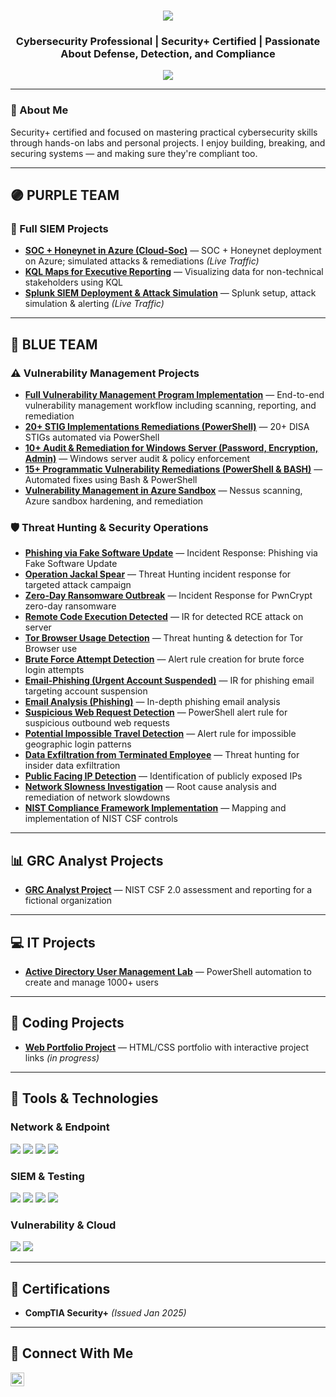<h1 align="center">
  <img src="https://readme-typing-svg.herokuapp.com/?font=Righteous&size=35&color=FFA500&center=true&vCenter=true&width=500&height=70&duration=3000&lines=Howdy!+%F0%9F%91%8B;+I'm+Shakiya+Cole!" />
</h1>

<h3 align="center">Cybersecurity Professional | Security+ Certified | Passionate About Defense, Detection, and Compliance</h3>

<div align="center">
  <a href="https://www.linkedin.com/in/shakiya-cole-58316624b" target="_blank">
    <img src="https://img.shields.io/badge/-LinkedIn-0072b1?&style=for-the-badge&logo=linkedin&logoColor=white" />
  </a>
</div>

---

### 🔎 About Me
Security+ certified and focused on mastering practical cybersecurity skills through hands-on labs and personal projects. I enjoy building, breaking, and securing systems — and making sure they're compliant too.

---

## 🟣 PURPLE TEAM
### 🎯 Full SIEM Projects
- **[SOC + Honeynet in Azure (Cloud-Soc)](https://github.com/Shakiyac/Cloud-Soc)** — SOC + Honeynet deployment on Azure; simulated attacks & remediations *(Live Traffic)*
- **[KQL Maps for Executive Reporting](https://github.com/Shakiyac/kql-maps-non-tech/tree/main/KQL-Map-Why-KQL-Maps-Are-Essential-for-CEOs-and-Non-Tech-People-main)** — Visualizing data for non-technical stakeholders using KQL
- **[Splunk SIEM Deployment & Attack Simulation](https://github.com/Shakiyac/Splunk-SIEM)** — Splunk setup, attack simulation & alerting *(Live Traffic)*

---

## 🔵 BLUE TEAM
### ⚠️ Vulnerability Management Projects
- **[Full Vulnerability Management Program Implementation](https://github.com/Shakiyac/vulnerability-management-program)** — End-to-end vulnerability management workflow including scanning, reporting, and remediation  
- **[20+ STIG Implementations Remediations (PowerShell)](https://github.com/Shakiyac/STIG-PowerShell)** — 20+ DISA STIGs automated via PowerShell  
- **[10+ Audit & Remediation for Windows Server (Password, Encryption, Admin)](https://github.com/Shakiyac/Audit-Remediation-Win-Server)** — Windows server audit & policy enforcement  
- **[15+ Programmatic Vulnerability Remediations (PowerShell & BASH)](https://github.com/Shakiyac/Programmatic-Remediation)** — Automated fixes using Bash & PowerShell  
- **[Vulnerability Management in Azure Sandbox](https://github.com/Shakiyac/Azure-Vulnerability)** — Nessus scanning, Azure sandbox hardening, and remediation  

### 🛡️ Threat Hunting & Security Operations
- **[Phishing via Fake Software Update](https://github.com/Shakiyac/Phishing-Software-Update)** — Incident Response: Phishing via Fake Software Update  
- **[Operation Jackal Spear](https://github.com/Shakiyac/Jackal-Spear)** — Threat Hunting incident response for targeted attack campaign  
- **[Zero-Day Ransomware Outbreak](https://github.com/Shakiyac/Zero-Day-Ransomware-PwnCrypt-Outbreak)** — Incident Response for PwnCrypt zero-day ransomware  
- **[Remote Code Execution Detected](https://github.com/Shakiyac/Remote-Code-Execution-Detection)** — IR for detected RCE attack on server  
- **[Tor Browser Usage Detection](https://github.com/Shakiyac/threat-hunting-scenario-tor)** — Threat hunting & detection for Tor Browser use  
- **[Brute Force Attempt Detection](https://github.com/Shakiyac/Brute-Force-Alert)** — Alert rule creation for brute force login attempts  
- **[Email-Phishing (Urgent Account Suspended)](https://github.com/Shakiyac/Incident-Response-Email-Phishing)** — IR for phishing email targeting account suspension  
- **[Email Analysis (Phishing)](https://github.com/Shakiyac/email-analysis-phishing)** — In-depth phishing email analysis  
- **[Suspicious Web Request Detection](https://github.com/Shakiyac/Suspicious-Web)** — PowerShell alert rule for suspicious outbound web requests  
- **[Potential Impossible Travel Detection](https://github.com/Shakiyac/Impossible-Travel)** — Alert rule for impossible geographic login patterns  
- **[Data Exfiltration from Terminated Employee](https://github.com/Shakiyac/Data-Exfiltration)** — Threat hunting for insider data exfiltration  
- **[Public Facing IP Detection](https://github.com/Shakiyac/Public-IP)** — Identification of publicly exposed IPs  
- **[Network Slowness Investigation](https://github.com/Shakiyac/Network-Slowness)** — Root cause analysis and remediation of network slowdowns  
- **[NIST Compliance Framework Implementation](https://github.com/Shakiyac/NIST-Compliance)** — Mapping and implementation of NIST CSF controls  

---

## 📊 GRC Analyst Projects
- **[GRC Analyst Project](https://github.com/Shakiyac/GRC-Analyst)** — NIST CSF 2.0 assessment and reporting for a fictional organization  

---

## 💻 IT Projects
- **[Active Directory User Management Lab](https://github.com/Shakiyac/Active-Directory-Lab)** — PowerShell automation to create and manage 1000+ users  

---

## 🤖 Coding Projects
- **[Web Portfolio Project](https://github.com/Shakiyac/Web-Portfolio)** — HTML/CSS portfolio with interactive project links *(in progress)*  

---

## 🧰 Tools & Technologies
### Network & Endpoint
<div>
  <img src="https://img.shields.io/badge/-Active%20Directory-0078D4?&style=for-the-badge&logo=windows&logoColor=white" />
  <img src="https://img.shields.io/badge/-Wireshark-1679A7?&style=for-the-badge&logo=wireshark&logoColor=white" />
  <img src="https://img.shields.io/badge/-Microsoft_Defender_for_Endpoint-00A4EF?&style=for-the-badge&logo=microsoft&logoColor=white" />
  <img src="https://img.shields.io/badge/-Kali_Linux-557C89?&style=for-the-badge&logo=kalilinux&logoColor=white" />
</div>

### SIEM & Testing
<div>
  <img src="https://img.shields.io/badge/-Splunk-000000?&style=for-the-badge&logo=splunk&logoColor=white" />
  <img src="https://img.shields.io/badge/-Microsoft_Sentinel-00A4EF?&style=for-the-badge&logo=microsoft&logoColor=white" />
  <img src="https://img.shields.io/badge/-PowerShell-2E6DBF?&style=for-the-badge&logo=powershell&logoColor=white" />
  <img src="https://img.shields.io/badge/-Bash-4EAA25?&style=for-the-badge&logo=gnu-bash&logoColor=white" />
</div>

### Vulnerability & Cloud
<div>
  <img src="https://img.shields.io/badge/-Tenable-3E4D88?&style=for-the-badge&logo=tenable&logoColor=white" />
  <img src="https://img.shields.io/badge/-Microsoft_Azure-0078D4?&style=for-the-badge&logo=microsoftazure&logoColor=white" />
</div>

---

## 📜 Certifications
- **CompTIA Security+** *(Issued Jan 2025)*  

---

## 🤝 Connect With Me
<a href="https://www.linkedin.com/in/shakiya-cole-58316624b" target="_blank">
  <img src="https://cdn.jsdelivr.net/npm/simple-icons@v3/icons/linkedin.svg" width="22px" alt="LinkedIn" />
</a>

